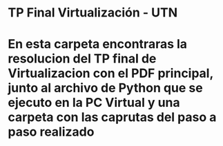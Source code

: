 # TP Final Virtualización - UTN

# En esta carpeta encontraras la resolucion del TP final de Virtualizacion con el PDF principal, junto al archivo de Python que se ejecuto en la PC Virtual y una carpeta con las caprutas del paso a paso realizado
